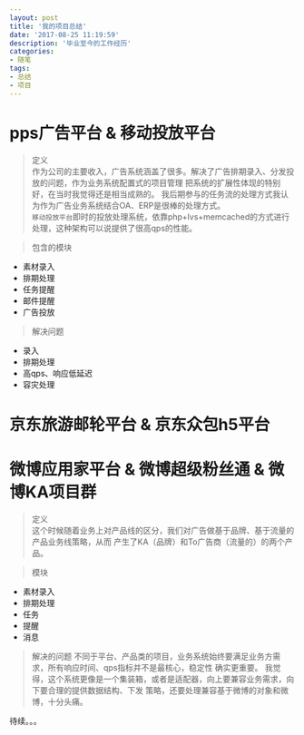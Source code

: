 ```yaml
---
layout: post
title: '我的项目总结'
date: '2017-08-25 11:19:59'
description: '毕业至今的工作经历'
categories:
- 随笔
tags:
- 总结
- 项目
---
```


# pps广告平台 & 移动投放平台

> 定义    
   作为公司的主要收入，广告系统涵盖了很多。解决了广告排期录入、分发投放的问题，作为业务系统配置式的项目管理
把系统的扩展性体现的特别好，在当时我觉得还是相当成熟的。
   我后期参与的任务流的处理方式我认为作为广告业务系统结合OA、ERP是很棒的处理方式。     
   `移动投放平台`即时的投放处理系统，依靠php+lvs+memcached的方式进行处理，这种架构可以说提供了很高qps的性能。
   
> 包含的模块
- 素材录入
- 排期处理
- 任务提醒
- 邮件提醒
- 广告投放
    
> 解决问题
- 录入
- 排期处理
- 高qps、响应低延迟
- 容灾处理

# 京东旅游邮轮平台 & 京东众包h5平台

# 微博应用家平台 & 微博超级粉丝通 & 微博KA项目群

> 定义    
    这个时候随着业务上对产品线的区分，我们对广告做基于品牌、基于流量的产品业务线策略，从而
    产生了KA（品牌）和To广告商（流量的）的两个产品。
    
> 模块
- 素材录入
- 排期处理
- 任务
- 提醒
- 消息

> 解决的问题
不同于平台、产品类的项目，业务系统始终要满足业务方需求，所有响应时间、qps指标并不是最核心，稳定性
确实更重要。
我觉得，这个系统更像是一个集装箱，或者是适配器，向上要兼容业务需求，向下要合理的提供数据结构、下发
策略，还要处理兼容基于微博的对象和微博，十分头痛。

待续。。。

    